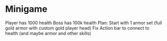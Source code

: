 # Minigame

Player has 1000 health
Boss has 100k health
Plan:
  Start with 1 armor set (full gold armor with custom gold player head)
  Fix Action bar to connect to health (and maybe armor and other skills)
